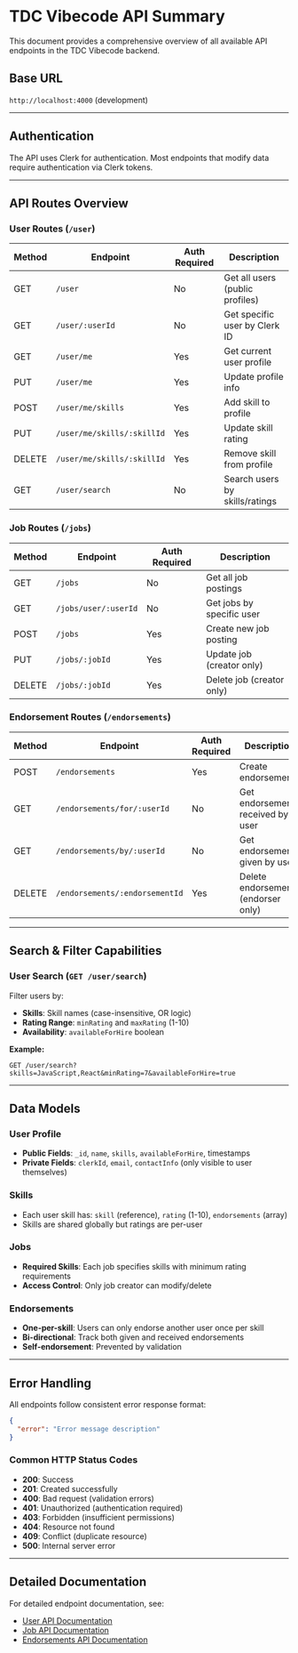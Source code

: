 # TDC Vibecode API Summary

This document provides a comprehensive overview of all available API endpoints in the TDC Vibecode backend.

## Base URL

`http://localhost:4000` (development)

---

## Authentication

The API uses Clerk for authentication. Most endpoints that modify data require authentication via Clerk tokens.

---

## API Routes Overview

### User Routes (`/user`)

| Method | Endpoint                   | Auth Required | Description                     |
| ------ | -------------------------- | ------------- | ------------------------------- |
| GET    | `/user`                    | No            | Get all users (public profiles) |
| GET    | `/user/:userId`            | No            | Get specific user by Clerk ID   |
| GET    | `/user/me`                 | Yes           | Get current user profile        |
| PUT    | `/user/me`                 | Yes           | Update profile info             |
| POST   | `/user/me/skills`          | Yes           | Add skill to profile            |
| PUT    | `/user/me/skills/:skillId` | Yes           | Update skill rating             |
| DELETE | `/user/me/skills/:skillId` | Yes           | Remove skill from profile       |
| GET    | `/user/search`             | No            | Search users by skills/ratings  |

### Job Routes (`/jobs`)

| Method | Endpoint             | Auth Required | Description               |
| ------ | -------------------- | ------------- | ------------------------- |
| GET    | `/jobs`              | No            | Get all job postings      |
| GET    | `/jobs/user/:userId` | No            | Get jobs by specific user |
| POST   | `/jobs`              | Yes           | Create new job posting    |
| PUT    | `/jobs/:jobId`       | Yes           | Update job (creator only) |
| DELETE | `/jobs/:jobId`       | Yes           | Delete job (creator only) |

### Endorsement Routes (`/endorsements`)

| Method | Endpoint                       | Auth Required | Description                        |
| ------ | ------------------------------ | ------------- | ---------------------------------- |
| POST   | `/endorsements`                | Yes           | Create endorsement                 |
| GET    | `/endorsements/for/:userId`    | No            | Get endorsements received by user  |
| GET    | `/endorsements/by/:userId`     | No            | Get endorsements given by user     |
| DELETE | `/endorsements/:endorsementId` | Yes           | Delete endorsement (endorser only) |

---

## Search & Filter Capabilities

### User Search (`GET /user/search`)

Filter users by:

- **Skills**: Skill names (case-insensitive, OR logic)
- **Rating Range**: `minRating` and `maxRating` (1-10)
- **Availability**: `availableForHire` boolean

**Example:**

```
GET /user/search?skills=JavaScript,React&minRating=7&availableForHire=true
```

---

## Data Models

### User Profile

- **Public Fields**: `_id`, `name`, `skills`, `availableForHire`, timestamps
- **Private Fields**: `clerkId`, `email`, `contactInfo` (only visible to user themselves)

### Skills

- Each user skill has: `skill` (reference), `rating` (1-10), `endorsements` (array)
- Skills are shared globally but ratings are per-user

### Jobs

- **Required Skills**: Each job specifies skills with minimum rating requirements
- **Access Control**: Only job creator can modify/delete

### Endorsements

- **One-per-skill**: Users can only endorse another user once per skill
- **Bi-directional**: Track both given and received endorsements
- **Self-endorsement**: Prevented by validation

---

## Error Handling

All endpoints follow consistent error response format:

```json
{
  "error": "Error message description"
}
```

### Common HTTP Status Codes

- **200**: Success
- **201**: Created successfully
- **400**: Bad request (validation errors)
- **401**: Unauthorized (authentication required)
- **403**: Forbidden (insufficient permissions)
- **404**: Resource not found
- **409**: Conflict (duplicate resource)
- **500**: Internal server error

---

## Detailed Documentation

For detailed endpoint documentation, see:

- [User API Documentation](./users.md)
- [Job API Documentation](./jobs.md)
- [Endorsements API Documentation](./endorsements.md)
